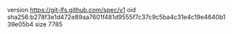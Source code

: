 version https://git-lfs.github.com/spec/v1
oid sha256:b278f3e1d472e89aa7601f481d9555f7c37c9c5ba4c31e4c19e4640b139e05b4
size 7785
